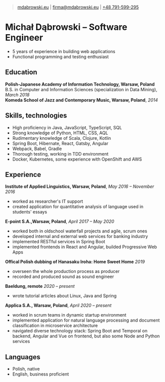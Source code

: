 > [mdabrowski.eu](https://mdabrowski.eu) | [firma@mdabrowski.eu](mailto:firma@mdabrowski.eu) | [+48 791-599-295](tel:+48791599295)

# Michał Dąbrowski &ndash; Software Engineer
* 5 years of experience in building web applications
* Functional programming and testing enthusiast

## Education
**Polish-Japanese Academy of Information Technology, Warsaw, Poland**
&nbsp;&nbsp; B.S. in Computer and Information Sciences (specialization in Data Mining), *March 2018*  
**Komeda School of Jazz and Contemporary Music, Warsaw, Poland**, *2014*

## Skills, technologies
* High proficiency in Java, JavaScript, TypeScript, SQL
* Strong knowledge of Python, HTML, CSS, AQL
* Rudimentary knowledge of Scala, Clojure, Kotlin
* Spring Boot, Hibernate, React, Gatsby, Angular
* Webpack, Babel, Gradle
* Thorough testing, working in TDD environment
* Docker, Kubernetes, some experience with OpenShift and AWS

## Experience
**Institute of Applied Linguistics, Warsaw, Poland**, *May 2016 &ndash; November 2016*  

* worked as researcher's IT support
* created application for quantitative analysis of language used in students' essays

**E-point S.A.,Warsaw, Poland**, *April 2017 &ndash; May 2020*  

* worked both in oldschool waterfall projects and agile, scrum ones
* developed internal and external web services for banking industry
* implemented RESTful services in Spring Boot
* implemented frontends in React and Angular, builded Progressive Web Apps

**Offical Polish dubbing of Hanasaku Iroha: Home Sweet Home** *2019*  

* overseen the whole production process as producer
* recorded and produced sound as sound engineer

**Baeldung, remote** *2020 &ndash; present*  

* wrote tutorial articles about Linux, Java and Spring

**Applica S.A., Warsaw, Poland**, *April 2020 &ndash; present*  

* worked in scrum teams in dynamic startup environment
* implemented application for natural language processing and document classification in microservice architecture
* navigated diverse technology stack: Spring Boot and Temporal on backend, Angular and Vue on frontend, but also some Node and Python services


## Languages
* Polish, native
* English, business proficient
